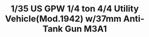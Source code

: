 ---
layout: product
title: "1/35 US GPW 1/4 ton 4/4 Utility Vehicle(Mod.1942) w/37mm Anti-Tank Gun M3A1"
price: "TBA" 
desc: "Maketa"
img_path: "/assets/img/BRNC35107.webp"
brand: "Bronco"
available: false
special_offer: false
new: false
soon: false
cat: "010000"
subcat: "015800"
subsubcat: "0N/A"
sifra: "BRNC35107"
popular: false
spec: false
---